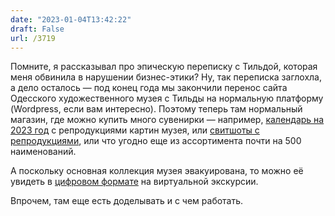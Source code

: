 ```yaml
---
date: "2023-01-04T13:42:22"
draft: False
url: /3719
---
```


Помните, я рассказывал про эпическую переписку с Тильдой, которая меня обвинила в нарушении бизнес-этики? Ну, так переписка заглохла, а дело осталось — под конец года мы закончили перенос сайта Одесского художественного музея с Тильды на нормальную платформу (Wordpress, если вам интересно). Поэтому теперь там нормальный магазин, где можно купить много сувенирки — например, [календарь на 2023 год](https://bit.ly/3ZcgJmo) с репродукциями картин музея, или [свитшоты с репродукциями](https://bit.ly/3i9vaXO), или что угодно еще из ассортимента почти на 500 наименований. 

А поскольку основная коллекция музея эвакуирована, то можно её увидеть в [цифровом формате](https://ofam.org.ua/ofam-online/) на виртуальной экскурсии. 

Впрочем, там еще есть доделывать и с чем работать.
